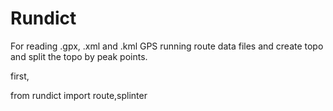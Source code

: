 <h1>Rundict</h1>

For reading .gpx, .xml and .kml GPS running route data files and create topo and split the topo by peak points.



first,

from rundict import route,splinter

